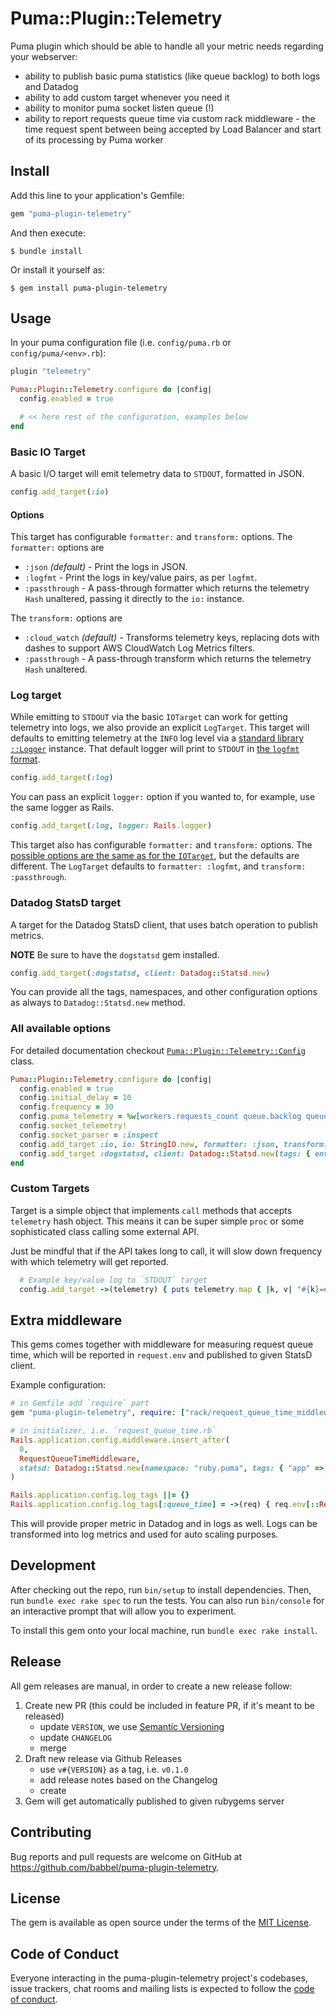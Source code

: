 # Puma::Plugin::Telemetry

Puma plugin which should be able to handle all your metric needs regarding your webserver:

- ability to publish basic puma statistics (like queue backlog) to both logs and Datadog
- ability to add custom target whenever you need it
- ability to monitor puma socket listen queue (!)
- ability to report requests queue time via custom rack middleware - the time request spent between being accepted by Load Balancer and start of its processing by Puma worker

## Install

Add this line to your application's Gemfile:

```ruby
gem "puma-plugin-telemetry"
```

And then execute:

```console
$ bundle install
```

Or install it yourself as:

```console
$ gem install puma-plugin-telemetry
```

## Usage

In your puma configuration file (i.e. `config/puma.rb` or `config/puma/<env>.rb`):

```ruby
plugin "telemetry"

Puma::Plugin::Telemetry.configure do |config|
  config.enabled = true

  # << here rest of the configuration, examples below
end
```

### Basic IO Target

A basic I/O target will emit telemetry data to `STDOUT`, formatted in JSON.

```ruby
config.add_target(:io)
```

#### Options

This target has configurable `formatter:` and `transform:` options.
The `formatter:` options are

* `:json` _(default)_ - Print the logs in JSON.
* `:logfmt` - Print the logs in key/value pairs, as per `logfmt`.
* `:passthrough` - A pass-through formatter which returns the telemetry `Hash` unaltered, passing it directly to the `io:` instance.

The `transform:` options are

* `:cloud_watch` _(default)_ - Transforms telemetry keys, replacing dots with dashes to support AWS CloudWatch Log Metrics filters.
* `:passthrough` -  A pass-through transform which returns the telemetry `Hash` unaltered.

### Log target

While emitting to `STDOUT` via the basic `IOTarget` can work for getting telemetry into logs, we also provide an explicit `LogTarget`.
This target will defaults to emitting telemetry at the `INFO` log level via a [standard library `::Logger`][logger] instance.
That default logger will print to `STDOUT` in [the `logfmt` format][logfmt].

```ruby
config.add_target(:log)
```

You can pass an explicit `logger:` option if you wanted to, for example, use the same logger as Rails.

```ruby
config.add_target(:log, logger: Rails.logger)
```

This target also has configurable `formatter:` and `transform:` options.
The [possible options are the same as for the `IOTarget`](#options), but the defaults are different.
The `LogTarget` defaults to `formatter: :logfmt`, and `transform: :passthrough`.

[logfmt]: https://brandur.org/logfmt "logfmt - Structured log format"
[logger]: https://rubyapi.org/o/logger "Ruby's Logger, from the stdlib"

### Datadog StatsD target

A target for the Datadog StatsD client, that uses batch operation to publish metrics.

**NOTE** Be sure to have the `dogstatsd` gem installed.

```ruby
config.add_target(:dogstatsd, client: Datadog::Statsd.new)
```

You can provide all the tags, namespaces, and other configuration options as always to `Datadog::Statsd.new` method.

### All available options

For detailed documentation checkout [`Puma::Plugin::Telemetry::Config`](./lib/puma/plugin/telemetry/config.rb) class.

```ruby
Puma::Plugin::Telemetry.configure do |config|
  config.enabled = true
  config.initial_delay = 10
  config.frequency = 30
  config.puma_telemetry = %w[workers.requests_count queue.backlog queue.capacity]
  config.socket_telemetry!
  config.socket_parser = :inspect
  config.add_target :io, io: StringIO.new, formatter: :json, transform: :passthrough
  config.add_target :dogstatsd, client: Datadog::Statsd.new(tags: { env: ENV["RAILS_ENV"] })
end
```

### Custom Targets

Target is a simple object that implements `call` methods that accepts `telemetry` hash object. This means it can be super simple `proc` or some sophisticated class calling some external API.

Just be mindful that if the API takes long to call, it will slow down frequency with which telemetry will get reported.

```ruby
  # Example key/value log to `STDOUT` target
  config.add_target ->(telemetry) { puts telemetry.map { |k, v| "#{k}=#{v.inspect}" }.join(" ") }
```

## Extra middleware

This gems comes together with middleware for measuring request queue time, which will be reported in `request.env` and published to given StatsD client.

Example configuration:

```ruby
# in Gemfile add `require` part
gem "puma-plugin-telemetry", require: ["rack/request_queue_time_middleware"]

# in initializer, i.e. `request_queue_time.rb`
Rails.application.config.middleware.insert_after(
  0,
  RequestQueueTimeMiddleware,
  statsd: Datadog::Statsd.new(namespace: "ruby.puma", tags: { "app" => "accounts" })
)

Rails.application.config.log_tags ||= {}
Rails.application.config.log_tags[:queue_time] = ->(req) { req.env[::RequestQueueTimeMiddleware::ENV_KEY] }
```

This will provide proper metric in Datadog and in logs as well. Logs can be transformed into log metrics and used for auto scaling purposes.

## Development

After checking out the repo, run `bin/setup` to install dependencies. Then, run `bundle exec rake spec` to run the tests. You can also run `bin/console` for an interactive prompt that will allow you to experiment.

To install this gem onto your local machine, run `bundle exec rake install`.

## Release

All gem releases are manual, in order to create a new release follow:

1. Create new PR (this could be included in feature PR, if it's meant to be released)
   - update `VERSION`, we use [Semantic Versioning](https://semver.org/spec/v2.0.0.html)
   - update `CHANGELOG`
   - merge
2. Draft new release via Github Releases
   - use `v#{VERSION}` as a tag, i.e. `v0.1.0`
   - add release notes based on the Changelog
   - create
3. Gem will get automatically published to given rubygems server

## Contributing

Bug reports and pull requests are welcome on GitHub at https://github.com/babbel/puma-plugin-telemetry.

## License

The gem is available as open source under the terms of the [MIT License](https://opensource.org/licenses/MIT).

## Code of Conduct

Everyone interacting in the puma-plugin-telemetry project's codebases, issue trackers, chat rooms and mailing lists is expected to follow the [code of conduct](https://github.com/babbel/puma-plugin-telemetry/blob/master/CODE_OF_CONDUCT.md).
